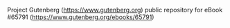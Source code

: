 Project Gutenberg (https://www.gutenberg.org) public repository for
eBook #65791 (https://www.gutenberg.org/ebooks/65791)
